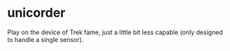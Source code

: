 # unicorder
Play on the device of Trek fame, just a little bit less capable (only designed to handle a single sensor).
